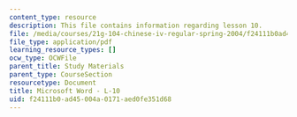 ```yaml
---
content_type: resource
description: This file contains information regarding lesson 10.
file: /media/courses/21g-104-chinese-iv-regular-spring-2004/f24111b0ad45004a0171aed0fe351d68_MIT21G_104S04_L10.pdf
file_type: application/pdf
learning_resource_types: []
ocw_type: OCWFile
parent_title: Study Materials
parent_type: CourseSection
resourcetype: Document
title: Microsoft Word - L-10
uid: f24111b0-ad45-004a-0171-aed0fe351d68
---
```

